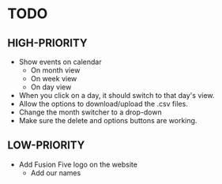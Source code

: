 # TODO
## HIGH-PRIORITY
- Show events on calendar
  - On month view
  - On week view
  - On day view
- When you click on a day, it should switch to that day's view.
- Allow the options to download/upload the .csv files.
- Change the month switcher to a drop-down
- Make sure the delete and options buttons are working.
## LOW-PRIORITY
- Add Fusion Five logo on the website
  - Add our names